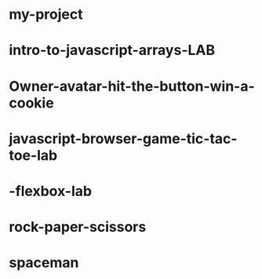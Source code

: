# my-project
# intro-to-javascript-arrays-LAB
# Owner-avatar-hit-the-button-win-a-cookie
# javascript-browser-game-tic-tac-toe-lab
# -flexbox-lab
# rock-paper-scissors
# spaceman
